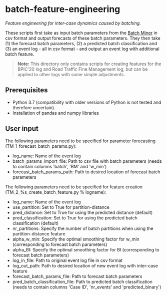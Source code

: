 # batch-feature-engineering

*Feature engineering for inter-case dynamics caused by batching.*

These scripts first take as input batch parameters from the [Batch Miner](https://github.com/eklijn/psm-batchmining) in csv format and output forecasts of these batch parameters.
They then take (1) the forecast batch parameters, (2) a predicted batch classification and (3) an event log - all in csv format - and output an event log with additional batch feature.

>**Note:** This directory only contains scripts for creating features for the BPIC'20 log and Road Traffic Fine Management log, but can be applied to other logs with some simple adjustments.

## Prerequisites
- Python 3.7 (compatibility with older versions of Python is not tested and therefore uncertain).
- Installation of pandas and numpy libraries

## User input
The following parameters need to be specified for parameter forecasting (TM_1_forecast_batch_params.py):
* log_name: Name of the event log
* batch_params_import_file: Path to csv file with batch parameters (needs to contain columns 'batch', 'BM' and 'w_min')
* forecast_batch_params_path: Path to desired location of forecast batch parameters

The following parameters need to be specified for feature creation (TM_2_%s_create_batch_feature.py % logname):
* log_name: Name of the event log
* use_partition: Set to True for partition-distance
* pred_distance: Set to True for using the predicted distance (default)
* pred_classification: Set to True for using the predicted batch classification (default)
* nr_partitions: Specify the number of batch partitions when using the partition-distance feature
* alpha_w_min: Specify the optimal smoothing factor for w_min (corresponding to forecast batch parameters)
* alpha_BI: Specify the optimal smoothing factor for BI (corresponding to forecast batch parameters)
* log_in_file: Path to original event log file in csv format
* log_out_path: Path to desired location of new event log with inter-case feature
* forecast_batch_params_file: Path to forecast batch parameters
* pred_batch_classification_file: Path to predicted batch classification (needs to contain columns 'Case ID', 'nr_events' and 'predicted_binary')
